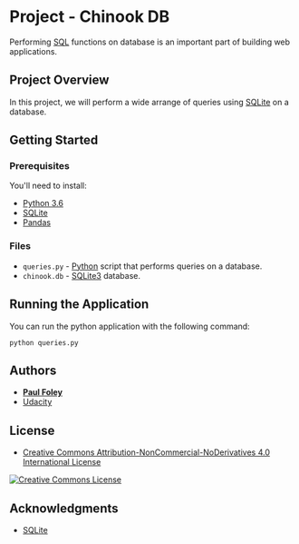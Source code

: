 # Project - Chinook DB

Performing [SQL](https://www.w3schools.com/sql/default.asp) functions on database is an important part of building web applications.


## Project Overview

In this project, we will perform a wide arrange of queries using [SQLite](https://www.sqlite.org/) on a database.


## Getting Started

### Prerequisites
You'll need to install:

* [Python 3.6](https://www.python.org/)
* [SQLite](https://www.sqlite.org/)
* [Pandas](http://pandas.pydata.org/)

### Files

* `queries.py` - [Python](https://www.python.org/) script that performs queries on a database.
* `chinook.db` - [SQLite3](https://www.sqlite.org/) database.


## Running the Application

You can run the python application with the following command:

`python queries.py`


## Authors

* **[Paul Foley](https://github.com/paulfoley)**
* [Udacity](https://www.udacity.com/)


## License

* <a rel="license" href="https://creativecommons.org/licenses/by-nc-nd/4.0/"> Creative Commons Attribution-NonCommercial-NoDerivatives 4.0 International License</a>

<a rel="license" href="https://creativecommons.org/licenses/by-nc-nd/4.0/">
	<img alt="Creative Commons License" style="border-width:0" src="https://i.creativecommons.org/l/by-nc-nd/4.0/88x31.png" />
</a>


## Acknowledgments

* [SQLite](https://www.sqlite.org/)

